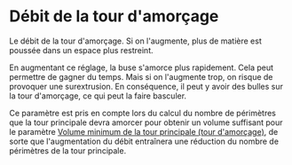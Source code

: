 Débit de la tour d'amorçage
====
Le débit de la tour d'amorçage. Si on l'augmente, plus de matière est poussée dans un espace plus restreint.

En augmentant ce réglage, la buse s'amorce plus rapidement. Cela peut permettre de gagner du temps. Mais si on l'augmente trop, on risque de provoquer une surextrusion. En conséquence, il peut y avoir des bulles sur la tour d'amorçage, ce qui peut la faire basculer.

Ce paramètre est pris en compte lors du calcul du nombre de périmètres que la tour principale devra amorcer pour obtenir un volume suffisant pour le paramètre [Volume minimum de la tour principale (tour d'amorçage)](../dual/prime_tower_min_volume.md), de sorte que l'augmentation du débit entraînera une réduction du nombre de périmètres de la tour principale.
